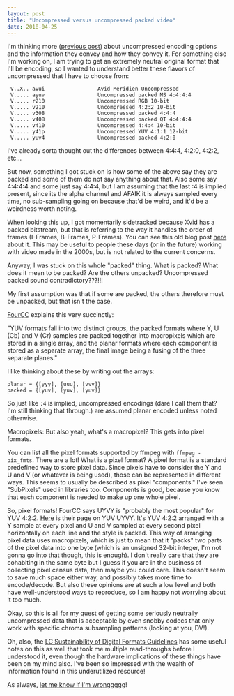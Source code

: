 ```yaml
---
layout: post
title: "Uncompressed versus uncompressed packed video"
date: 2018-04-25
---
```


I'm thinking more ([previous post](http://bits.ashleyblewer.com/blog/2018/04/03/exploring-codecs-and-data-streams/)) about uncompressed encoding options and the information they convey and how they convey it. For something else I'm working on, I am trying to get an extremely neutral original format that I'll be encoding, so I wanted to understand better these flavors of uncompressed that I have to choose from:


```
 V..X.. avui                 Avid Meridien Uncompressed
 V..... ayuv                 Uncompressed packed MS 4:4:4:4
 V..... r210                 Uncompressed RGB 10-bit
 V..... v210                 Uncompressed 4:2:2 10-bit
 V..... v308                 Uncompressed packed 4:4:4
 V..... v408                 Uncompressed packed QT 4:4:4:4
 V..... v410                 Uncompressed 4:4:4 10-bit
 V..... y41p                 Uncompressed YUV 4:1:1 12-bit
 V..... yuv4                 Uncompressed packed 4:2:0
```



I've already sorta thought out the differences between 4:4:4, 4:2:0, 4:2:2, etc... 

But now, something I got stuck on is how some of the above say they are packed and some of them do not say anything about that. Also some say 4:4:4:4 and some just say 4:4:4, but I am assuming that the last :4 is implied present, since its the alpha channel and AFAIK it is always sampled every time, no sub-sampling going on because that'd be weird, and it'd be a weirdness worth noting.

When looking this up, I got momentarily sidetracked because Xvid has a packed bitstream, but that is referring to the way it handles the order of frames (I-Frames, B-Frames, P-Frames). You can see this old blog post [here](http://itsjustonesandzeros.blogspot.com/2007/01/what-is-packed-bitstream.html) about it. This may be useful to people these days (or in the future) working with video made in the 2000s, but is not related to the current concerns.

Anyway, I was stuck on this whole "packed" thing. What is packed? What does it mean to be packed? Are the others unpacked? Uncompressed packed sound contradictory???!!!

My first assumption was that if some are packed, the others therefore must be unpacked, but that isn't the case. 

[FourCC](http://www.fourcc.org/yuv.php#Packed%20YUV%20Formats) explains this very succinctly:  

"YUV formats fall into two distinct groups, the packed formats where Y, U (Cb) and V (Cr) samples are packed together into macropixels which are stored in a single array, and the planar formats where each component is stored as a separate array, the final image being a fusing of the three separate planes."

I like thinking about these by writing out the arrays:  

```
planar = {[yyy], [uuu], [vvv]}  
packed = {[yuv], [yuv], [yuv]}
```

So just like `:4` is implied, uncompressed encodings (dare I call them that? I'm still thinking that through.) are assumed planar encoded unless noted otherwise. 

Macropixels: But also yeah, what's a macropixel? This gets into pixel formats.

You can list all the pixel formats supported by ffmpeg with `ffmpeg -pix_fmts`. There are a lot! What is a pixel format? A pixel format is a standard predefined way to store pixel data. Since pixels have to consider the Y and U and V (or whatever is being used), those can be represented in different ways. This seems to usually be described as pixel "components." I've seen "SubPixels" used in libraries too. Components is good, because you know that each component is needed to make up one whole pixel. 

So, pixel formats! FourCC says UYVY is "probably the most popular" for YUV 4:2:2. [Here](http://www.fourcc.org/pixel-format/yuv-uyvy/) is their page on YUV UYVY. It's YUV 4:2:2 arranged with a Y sample at every pixel and U and V sampled at every second pixel horizontally on each line and the style is packed. This way of arranging pixel data uses macropixels, which is just to mean that it "packs" two parts of the pixel data into one byte (which is an unsigned 32-bit integer, I'm not gonna go into that though, this is enough). I don't really care that they are cohabiting in the same byte but I guess if you are in the business of collecting pixel census data, then maybe you could care. This doesn't seem to save much space either way, and possibly takes more time to encode/decode. But also these opinions are at such a low level and both have well-understood ways to reproduce, so I am happy not worrying about it too much.

Okay, so this is all for my quest of getting some seriously neutrally uncompressed data that is acceptable by even snobby codecs that only work with specific chroma subsampling patterns (looking at you, DV!).

Oh, also, the [LC Sustainability of Digital Formats Guidelines](https://www.loc.gov/preservation/digital/formats/fdd/fdd000352.shtml#notes) has some useful notes on this as well that took me multiple read-throughs before I understood it, even though the hardware implications of these things have been on my mind also. I've been so impressed with the wealth of information found in this underutilized resource!

As always, [let me know if I'm wronggggg](https://twitter.com/ablwr)!